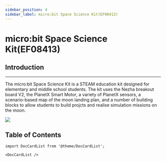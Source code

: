 ```yaml
---
sidebar_position: 4
sidebar_label: micro:bit Space Science Kit(EF08413)
---
```


# micro:bit Space Science Kit(EF08413)

## Introduction
---

The micro:bit Space Science Kit is a STEAM education kit designed for elementary and middle school students. The kit uses the Nezha breakout board V2, the PlanetX Smart Motor, a variety of PlanetX sensors, a scenario-based map of the moon landing plan, and a number of building blocks to allow students to build projcts and realise simulation missions on the moon.

![](https://wiki-media-ef.oss-cn-hongkong.aliyuncs.com/docs/microbit/building-blocks/microbit-space-science-kit/images/microbit-space-science-kit-introduction.png)

## Table of Contents

```mdx-code-block
import DocCardList from '@theme/DocCardList';

<DocCardList />
```
